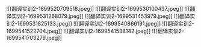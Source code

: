 ![[翻译实训2-1699520709518.jpeg]]
![[翻译实训2-1699530100437.jpeg]]
![[翻译实训2-1699531268079.jpeg]]
![[翻译实训2-1699531453979.jpeg]]
![[翻译实训2-1699531825133.jpeg]]
![[翻译实训2-1699540866191.jpeg]]
![[翻译实训2-1699541522704.jpeg]]
![[翻译实训2-1699541538142.jpeg]]
![[翻译实训2-1699541703279.jpeg]]






